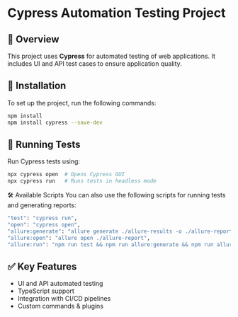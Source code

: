 # Cypress Automation Testing Project

## 📌 Overview
This project uses **Cypress** for automated testing of web applications. It includes UI and API test cases to ensure application quality.

## 🔧 Installation
To set up the project, run the following commands:

```bash
npm install
npm install cypress --save-dev
```

## 🚀 Running Tests
Run Cypress tests using:

```bash
npx cypress open  # Opens Cypress GUI
npx cypress run   # Runs tests in headless mode
```

🛠️ Available Scripts
You can also use the following scripts for running tests and generating reports:
```bash
"test": "cypress run",                        
"open": "cypress open",
"allure:generate": "allure generate ./allure-results -o ./allure-report",
"allure:open": "allure open ./allure-report",
"allure:run": "npm run test && npm run allure:generate && npm run allure:open"
```

## ✅ Key Features
- UI and API automated testing
- TypeScript support
- Integration with CI/CD pipelines
- Custom commands & plugins